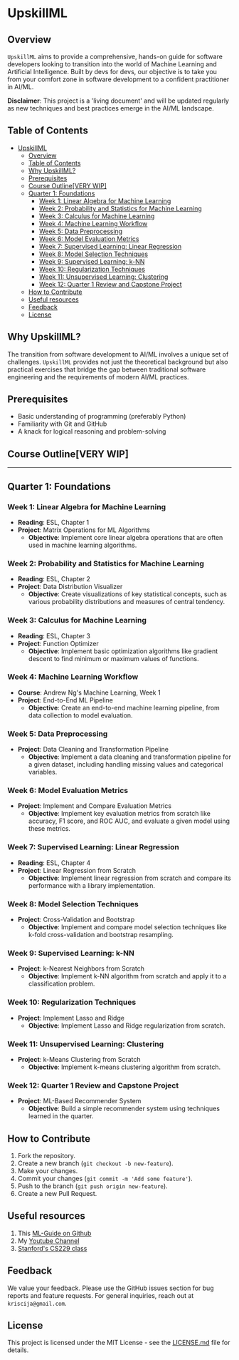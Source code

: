 # UpskillML

## Overview

`UpskillML` aims to provide a comprehensive, hands-on guide for software developers looking to transition into the world of Machine Learning and Artificial Intelligence. Built by devs for devs, our objective is to take you from your comfort zone in software development to a confident practitioner in AI/ML.

**Disclaimer**: This project is a 'living document' and will be updated regularly as new techniques and best practices emerge in the AI/ML landscape.

## Table of Contents

- [UpskillML](#upskillml)
  - [Overview](#overview)
  - [Table of Contents](#table-of-contents)
  - [Why UpskillML?](#why-upskillml)
  - [Prerequisites](#prerequisites)
  - [Course Outline\[VERY WIP\]](#course-outlinevery-wip)
  - [Quarter 1: Foundations](#quarter-1-foundations)
    - [Week 1: Linear Algebra for Machine Learning](#week-1-linear-algebra-for-machine-learning)
    - [Week 2: Probability and Statistics for Machine Learning](#week-2-probability-and-statistics-for-machine-learning)
    - [Week 3: Calculus for Machine Learning](#week-3-calculus-for-machine-learning)
    - [Week 4: Machine Learning Workflow](#week-4-machine-learning-workflow)
    - [Week 5: Data Preprocessing](#week-5-data-preprocessing)
    - [Week 6: Model Evaluation Metrics](#week-6-model-evaluation-metrics)
    - [Week 7: Supervised Learning: Linear Regression](#week-7-supervised-learning-linear-regression)
    - [Week 8: Model Selection Techniques](#week-8-model-selection-techniques)
    - [Week 9: Supervised Learning: k-NN](#week-9-supervised-learning-k-nn)
    - [Week 10: Regularization Techniques](#week-10-regularization-techniques)
    - [Week 11: Unsupervised Learning: Clustering](#week-11-unsupervised-learning-clustering)
    - [Week 12: Quarter 1 Review and Capstone Project](#week-12-quarter-1-review-and-capstone-project)
  - [How to Contribute](#how-to-contribute)
  - [Useful resources](#useful-resources)
  - [Feedback](#feedback)
  - [License](#license)

## Why UpskillML?

The transition from software development to AI/ML involves a unique set of challenges. `UpskillML` provides not just the theoretical background but also practical exercises that bridge the gap between traditional software engineering and the requirements of modern AI/ML practices.

## Prerequisites

- Basic understanding of programming (preferably Python)
- Familiarity with Git and GitHub
- A knack for logical reasoning and problem-solving

## Course Outline[VERY WIP]

---

## Quarter 1: Foundations

### Week 1: Linear Algebra for Machine Learning
- **Reading**: ESL, Chapter 1
- **Project**: Matrix Operations for ML Algorithms
  - **Objective**: Implement core linear algebra operations that are often used in machine learning algorithms.

### Week 2: Probability and Statistics for Machine Learning
- **Reading**: ESL, Chapter 2
- **Project**: Data Distribution Visualizer
  - **Objective**: Create visualizations of key statistical concepts, such as various probability distributions and measures of central tendency.

### Week 3: Calculus for Machine Learning
- **Reading**: ESL, Chapter 3
- **Project**: Function Optimizer
  - **Objective**: Implement basic optimization algorithms like gradient descent to find minimum or maximum values of functions.

### Week 4: Machine Learning Workflow
- **Course**: Andrew Ng's Machine Learning, Week 1
- **Project**: End-to-End ML Pipeline
  - **Objective**: Create an end-to-end machine learning pipeline, from data collection to model evaluation.

### Week 5: Data Preprocessing
- **Project**: Data Cleaning and Transformation Pipeline
  - **Objective**: Implement a data cleaning and transformation pipeline for a given dataset, including handling missing values and categorical variables.

### Week 6: Model Evaluation Metrics
- **Project**: Implement and Compare Evaluation Metrics
  - **Objective**: Implement key evaluation metrics from scratch like accuracy, F1 score, and ROC AUC, and evaluate a given model using these metrics.

### Week 7: Supervised Learning: Linear Regression
- **Reading**: ESL, Chapter 4
- **Project**: Linear Regression from Scratch
  - **Objective**: Implement linear regression from scratch and compare its performance with a library implementation.

### Week 8: Model Selection Techniques
- **Project**: Cross-Validation and Bootstrap
  - **Objective**: Implement and compare model selection techniques like k-fold cross-validation and bootstrap resampling.

### Week 9: Supervised Learning: k-NN
- **Project**: k-Nearest Neighbors from Scratch
  - **Objective**: Implement k-NN algorithm from scratch and apply it to a classification problem.

### Week 10: Regularization Techniques
- **Project**: Implement Lasso and Ridge
  - **Objective**: Implement Lasso and Ridge regularization from scratch.

### Week 11: Unsupervised Learning: Clustering
- **Project**: k-Means Clustering from Scratch
  - **Objective**: Implement k-means clustering algorithm from scratch.

### Week 12: Quarter 1 Review and Capstone Project
- **Project**: ML-Based Recommender System
  - **Objective**: Build a simple recommender system using techniques learned in the quarter.


## How to Contribute

1. Fork the repository.
2. Create a new branch (`git checkout -b new-feature`).
3. Make your changes.
4. Commit your changes (`git commit -m 'Add some feature'`).
5. Push to the branch (`git push origin new-feature`).
6. Create a new Pull Request.


## Useful resources
1. This [ML-Guide on Github](https://github.com/mikeroyal/Machine-Learning-Guide)
2. My [Youtube Channel](https://www.youtube.com/channel/UCjIECuQuXJhh6qqWX1oA9EQ)
3. [Stanford's CS229 class](https://www.youtube.com/playlist?list=PLoROMvodv4rMiGQp3WXShtMGgzqpfVfbU)

## Feedback

We value your feedback. Please use the GitHub issues section for bug reports and feature requests. For general inquiries, reach out at `kriscija@gmail.com`.

## License

This project is licensed under the MIT License - see the [LICENSE.md](LICENSE.md) file for details.
